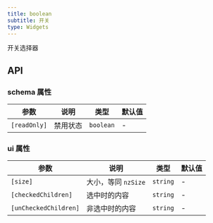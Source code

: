 ```yaml
---
title: boolean
subtitle: 开关
type: Widgets
---
```


开关选择器

## API

### schema 属性

参数 | 说明 | 类型 | 默认值
----|------|-----|------
`[readOnly]` | 禁用状态  | `boolean` | -

### ui 属性

参数 | 说明 | 类型 | 默认值
----|------|-----|------
`[size]` | 大小，等同 `nzSize` | `string` | -
`[checkedChildren]` | 选中时的内容  | `string` | -
`[unCheckedChildren]` | 非选中时的内容  | `string` | -
